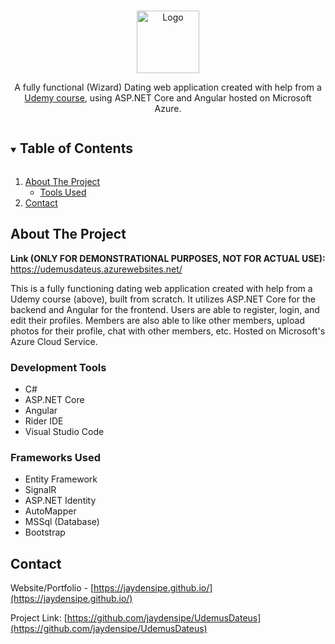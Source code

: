 <!-- PROJECT LOGO -->
<br/>
<p align="center">
    <img style="height: 100px" src="https://assets.wprock.fr/emoji/joypixels/512/1f9d9-2642.png" alt="Logo">
  <p align="center">
     A fully functional (Wizard) Dating web application created with help from a <a href="https://www.udemy.com/course/build-an-app-with-aspnet-core-and-angular-from-scratch">Udemy course</a>, using ASP.NET Core and Angular hosted on Microsoft Azure.
    <br />
  </p>
</p>


<!-- TABLE OF CONTENTS -->
<details open="open">
  <summary><h2 style="display: inline-block">Table of Contents</h2></summary>
  <ol>
    <li>
      <a href="#about-the-project">About The Project</a>
      <ul>
        <li><a href="#development-tools">Tools Used</a></li>
      </ul>
    </li>
    <li><a href="#contact">Contact</a></li>
  </ol>
</details>


<!-- ABOUT THE PROJECT -->
## About The Project

**Link (ONLY FOR DEMONSTRATIONAL PURPOSES, NOT FOR ACTUAL USE):**<br>
https://udemusdateus.azurewebsites.net/

This is a fully functioning dating web application created with help from a Udemy course (above), built from scratch. 
It utilizes ASP.NET Core for the backend and Angular for the frontend. Users are able to register, login, and edit their profiles. 
Members are also able to like other members, upload photos for their profile, chat with other members, etc. Hosted on Microsoft's Azure Cloud Service.

### Development Tools
* C#
* ASP.NET Core
* Angular
* Rider IDE
* Visual Studio Code

### Frameworks Used

* Entity Framework
* SignalR
* ASP.NET Identity
* AutoMapper
* MSSql (Database)
* Bootstrap

<!-- CONTACT -->
## Contact

Website/Portfolio - [https://jaydensipe.github.io/](https://jaydensipe.github.io/)

Project Link: [https://github.com/jaydensipe/UdemusDateus](https://github.com/jaydensipe/UdemusDateus)

